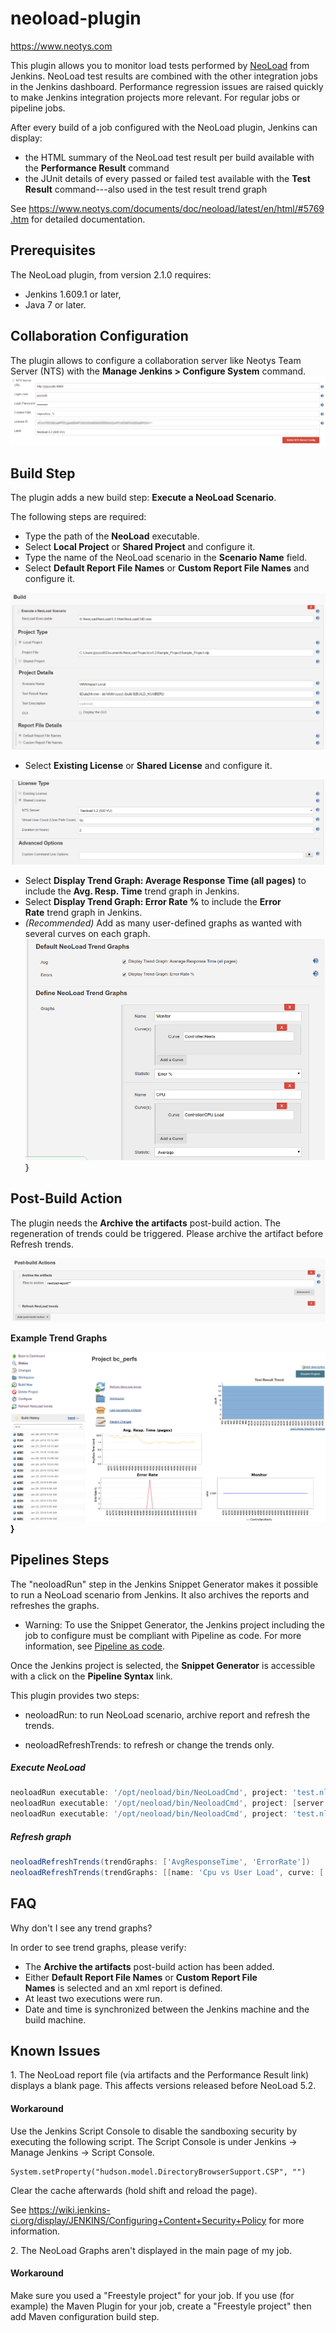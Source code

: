 # neoload-plugin
https://www.neotys.com

This plugin allows you to monitor load tests performed by
[NeoLoad](http://www.neotys.com/product/overview-neoload.html)
from Jenkins. NeoLoad test results are combined with the other
integration jobs in the Jenkins dashboard. Performance regression issues
are raised quickly to make Jenkins integration projects more relevant.
For regular jobs or pipeline jobs.

After every build of a job configured with the NeoLoad plugin, Jenkins
can display:

-   the HTML summary of the NeoLoad test result per build available with
    the **Performance Result** command
-   the JUnit details of every passed or failed test available with the
    **Test Result** command---also used in the test result trend graph

See <https://www.neotys.com/documents/doc/neoload/latest/en/html/#5769.htm> for
detailed documentation.

## Prerequisites

The NeoLoad plugin, from version 2.1.0 requires:

-   Jenkins 1.609.1 or later, 
-   Java 7 or later.

## Collaboration Configuration

The plugin allows to configure a collaboration server like Neotys Team
Server (NTS) with the **Manage Jenkins \> Configure System** command.
![](/docs/images/Nl-Jenkins-NTSServer.PNG)

## Build Step

The plugin adds a new build step: **Execute a NeoLoad Scenario**.

The following steps are required:

-   Type the path of the **NeoLoad** executable.
-   Select **Local Project** or **Shared Project** and configure it.
-   Type the name of the NeoLoad scenario in the **Scenario Name**
    field.
-   Select **Default Report File Names** or **Custom Report File
    Names** and configure it.

![](/docs/images/NL-Jenkins-ExecuteNLScenario.PNG)

-   Select **Existing License** or **Shared License** and configure it.

![](/docs/images/NL-Jenkins-ExecuteNLScenario2.PNG)


-   Select **Display Trend Graph: Average Response Time (all pages)** to
    include the **Avg. Resp. Time** trend graph in Jenkins.
-   Select **Display Trend Graph: Error Rate %** to include the **Error
    Rate** trend graph in Jenkins.
-   *(Recommended)* Add as many user-defined graphs as wanted with
    several curves on each graph.  
    ![](/docs/images/configuration.png)}

## Post-Build Action

The plugin needs the **Archive the artifacts** post-build action. The
regeneration of trends could be triggered. Please archive the artifact
before Refresh trends.

![](/docs/images/post-build-actions.png)

**Example Trend Graphs**

**![](/docs/images/graphs.png)}**

## Pipelines Steps

The "neoloadRun" step in the Jenkins Snippet Generator makes it possible
to run a NeoLoad scenario from Jenkins. It also archives the reports and
refreshes the graphs.

-   Warning: To use the Snippet Generator, the Jenkins project including
    the job to configure must be compliant with Pipeline as code. For
    more information, see [Pipeline as
    code](https://jenkins.io/doc/book/pipeline-as-code/#introduction).

Once the Jenkins project is selected, the **Snippet Generator** is
accessible with a click on the **Pipeline Syntax** link.

This plugin provides two steps: 

-   neoloadRun: to run NeoLoad scenario, archive report and refresh the
    trends.

-   neoloadRefreshTrends: to refresh or change the trends only.

##### Execute NeoLoad

```groovy
neoloadRun executable: '/opt/neoload/bin/NeoLoadCmd', project: 'test.nlp', scenario: 'Test for CD', trendGraphs: ['AvgResponseTime', 'ErrorRate']
neoloadRun executable: '/opt/neoload/bin/NeoloadCmd', project: [server: 'NTS', name: 'MyProject', publishTestResult: false], scenario: 'Test for CD', trendGraphs: ['AvgResponseTime', 'ErrorRate']
neoloadRun executable: '/opt/neoload/bin/NeoloadCmd', project: 'test.nlp', scenario: 'Test for CD', sharedLicense: [server: 'NTS', duration: 2, vuCount: 50], trendGraphs: ['AvgResponseTime', 'ErrorRate']
```

#####  Refresh graph

```groovy
neoloadRefreshTrends(trendGraphs: ['AvgResponseTime', 'ErrorRate'])
neoloadRefreshTrends(trendGraphs: [[name: 'Cpu vs User Load', curve: ['Controller/User Load', 'LG localhost:7100/CPU Load'], statistic: 'error'], 'AvgResponseTime', 'ErrorRate'])
```

## FAQ

Why don't I see any trend graphs?

In order to see trend graphs, please verify:

-   The **Archive the artifacts** post-build action has been added.
-   Either **Default Report File Names** or **Custom Report File
    Names** is selected and an xml report is defined.
-   At least two executions were run.
-   Date and time is synchronized between the Jenkins machine and the
    build machine.

## Known Issues

1. The NeoLoad report file (via artifacts and the Performance Result
link) displays a blank page. This affects versions released before
NeoLoad 5.2.

#### Workaround

Use the Jenkins Script Console to disable the sandboxing security by
executing the following script. The Script Console is under Jenkins -\>
Manage Jenkins -\> Script Console.

    System.setProperty("hudson.model.DirectoryBrowserSupport.CSP", "")

Clear the cache afterwards (hold shift and reload the page).

See
<https://wiki.jenkins-ci.org/display/JENKINS/Configuring+Content+Security+Policy>
for more information.

2. The NeoLoad Graphs aren't displayed in the main page of my job.

#### Workaround

Make sure you used a "Freestyle project" for your job. If you use (for
example) the Maven Plugin for your job, create a "Freestyle project"
then add Maven configuration build step.
